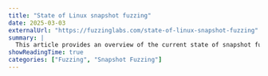 ```yaml
---
title: "State of Linux snapshot fuzzing"
date: 2025-03-03
externalUrl: "https://fuzzinglabs.com/state-of-linux-snapshot-fuzzing"
summary: |
  This article provides an overview of the current state of snapshot fuzzing in Linux, including its challenges and future directions.
showReadingTime: true
categories: ["Fuzzing", "Snapshot Fuzzing"]
---
```

